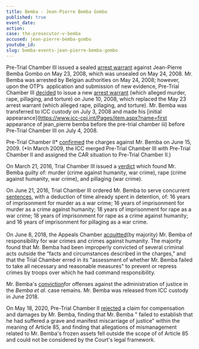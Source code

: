 ```yaml
---
title: Bemba - Jean-Pierre Bemba Gombo
published: true
event_date:
action:
case: the-prosecutor-v-bemba
accused: jean-pierre-bemba-gombo
youtube_id:
slug: bemba-events-jean-pierre-bemba-gombo
---
```


Pre-Trial Chamber III issued a sealed [arrest warrant](https://www.icc-cpi.int/Pages/record.aspx?docNo=ICC-01/05-01/08-1-tENG-Corr) against Jean-Pierre Bemba Gombo on May 23, 2008, which was unsealed on May 24, 2008. Mr. Bemba was arrested by Belgian authorities on May 24, 2008; however, upon the OTP’s &nbsp;application and submission of new evidence, Pre-Trial Chamber III [decided](https://www.icc-cpi.int/Pages/record.aspx?docNo=ICC-01/05-01/08-14-tENG) to issue a new [arrest warrant](https://www.icc-cpi.int/Pages/record.aspx?docNo=ICC-01/05-01/08-15-tENG) (which alleged murder, rape, pillaging, and torture) on June 10, 2008, which replaced the May 23 arrest warrant (which alleged rape, pillaging, and torture). Mr. Bemba was transferred to ICC custody on July 3, 2008 and made his [initial appearance](https://www.icc-cpi.int/Pages/item.aspx?name=first appearance of jean_pierre bemba before the pre-trial chamber iii) before Pre-Trial Chamber III on July 4, 2008.

Pre-Trial Chamber II\* [confirmed](https://www.icc-cpi.int/Pages/record.aspx?docNo=ICC-01/05-01/08-424) the charges against Mr. Bemba on June 15, 2009. (\*In March 2009, the ICC merged Pre-Trial Chamber III with Pre-Trial Chamber II and assigned the CAR situation to Pre-Trial Chamber II.)

On March 21, 2016, Trial Chamber III issued a [verdict](https://www.icc-cpi.int/Pages/record.aspx?docNo=ICC-01/05-01/08-3343) which found Mr. Bemba guilty of: murder (crime against humanity, war crime), rape (crime against humanity, war crime), and pillaging (war crime).

On June 21, 2016, Trial Chamber III ordered Mr. Bemba to serve concurrent [sentences](https://www.icc-cpi.int/Pages/record.aspx?docNo=ICC-01/05-01/08-3399), with a deduction of time already spent in detention, of: 16 years of imprisonment for murder as a war crime; 16 years of imprisonment for murder as a crime against humanity; 18 years of imprisonment for rape as a war crime; 18 years of imprisonment for rape as a crime against humanity; and 16 years of imprisonment for pillaging as a war crime.&nbsp;<br><br>On June 8, 2018, the Appeals Chamber [acquitted](https://www.icc-cpi.int/CourtRecords/CR2018_02984.PDF)(by majority) Mr. Bemba of responsibility for war crimes and crimes against humanity. The majority found that Mr. Bemba had been improperly convicted of several criminal acts outside the “facts and circumstances described in the charges,” and that the Trial Chamber erred in its "assessment of whether Mr. Bemba failed to take all necessary and reasonable measures" to prevent or repress crimes by troops over which he had command responsibility.

Mr. Bemba's [conviction](https://www.icc-cpi.int/Pages/item.aspx?name=pr1362)for offenses against the administration of justice in the *Bemba et al.* case remains. Mr. Bemba was released from ICC custody in June 2018.

On May 18, 2020, Pre-Trial Chamber II [rejected](https://www.icc-cpi.int/Pages/item.aspx?name=pr1523) a claim for compensation and damages by Mr. Bemba, finding that Mr. Bemba " failed to establish that he had suffered a grave and manifest miscarriage of justice" within the meaning of Article 85, and finding that allegations of mismanagement related to Mr. Bemba's frozen assets fell outside the scope of of Article 85 and could not be considered by the Court's legal framework.&nbsp;

&nbsp;
